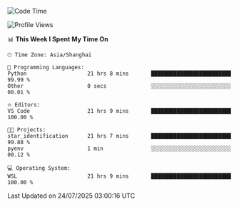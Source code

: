 <!--START_SECTION:waka-->
![Code Time](http://img.shields.io/badge/Code%20Time-3%2C050%20hrs%2058%20mins-blue)

![Profile Views](http://img.shields.io/badge/Profile%20Views-0-blue)

📊 **This Week I Spent My Time On** 

```text
🕑︎ Time Zone: Asia/Shanghai

💬 Programming Languages: 
Python                   21 hrs 8 mins       █████████████████████████   99.99 % 
Other                    0 secs              ░░░░░░░░░░░░░░░░░░░░░░░░░   00.01 % 

🔥 Editors: 
VS Code                  21 hrs 9 mins       █████████████████████████   100.00 % 

🐱‍💻 Projects: 
star_identification      21 hrs 7 mins       █████████████████████████   99.88 % 
pyenv                    1 min               ░░░░░░░░░░░░░░░░░░░░░░░░░   00.12 % 

💻 Operating System: 
WSL                      21 hrs 9 mins       █████████████████████████   100.00 % 
```


 Last Updated on 24/07/2025 03:00:16 UTC
<!--END_SECTION:waka-->